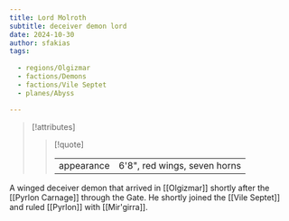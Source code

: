 ```yaml
---
title: Lord Molroth
subtitle: deceiver demon lord
date: 2024-10-30
author: sfakias
tags:
  
  - regions/Olgizmar
  - factions/Demons
  - factions/Vile Septet
  - planes/Abyss

---
```

> [!attributes]
> 
> > [!quote]
> >
> > | | |
> > | --- | --- |
> > | appearance | 6'8", red wings, seven horns |

A winged deceiver demon that arrived in [[Olgizmar]] shortly after the [[Pyrlon Carnage]] through the Gate. He shortly joined the [[Vile Septet]] and ruled [[Pyrlon]] with [[Mir'girra]].